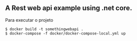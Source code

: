 ## A Rest web api example using .net core.

Para executar o projeto
```
$ docker build -t somethingwebapi .
$ docker-compose -f docker/docker-compose-local.yml up
```
